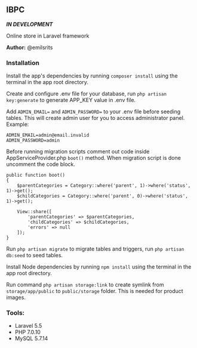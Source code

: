 ## **IBPC** 

**_IN DEVELOPMENT_**

Online store in Laravel framework

**Author:** @emilsrits

### Installation

Install the app's dependencies by running `composer install` using the terminal in the app root directory.

Create and configure .env file for your database, run `php artisan key:generate` to generate APP_KEY value in .env file. 

Add `ADMIN_EMAIL=` and `ADMIN_PASSWORD=` to your .env file before seeding tables. This will create admin user for you to access administrator panel.
Example:
```
ADMIN_EMAIL=admin@email.invalid
ADMIN_PASSWORD=admin
```

Before running migration scripts comment out code inside AppServiceProvider.php `boot()` method. When migration script is done uncomment the code block.

```
public function boot()
{
    $parentCategories = Category::where('parent', 1)->where('status', 1)->get();
    $childCategories = Category::where('parent', 0)->where('status', 1)->get();

    View::share([
        'parentCategories' => $parentCategories,
        'childCategories' => $childCategories,
        'errors' => null
    ]);
}
```

Run `php artisan migrate` to migrate tables and triggers, run `php artisan db:seed` to seed tables.

Install Node dependencies by running `npm install` using the terminal in the app root directory.

Run command `php artisan storage:link` to create symlink from `storage/app/public` to `public/storage` folder. This is needed for product images.

### Tools:

  * Laravel     5.5
  * PHP         7.0.10
  * MySQL       5.7.14